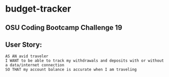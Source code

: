# budget-tracker
OSU Coding Bootcamp Challenge 19
------------------------------------------------------------

## User Story:
    AS AN avid traveler
    I WANT to be able to track my withdrawals and deposits with or without a data/internet connection
    SO THAT my account balance is accurate when I am traveling 